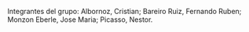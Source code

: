 Integrantes del grupo:
Albornoz, Cristian; 
Bareiro Ruiz, Fernando Ruben;
Monzon Eberle, Jose Maria;
Picasso, Nestor.
